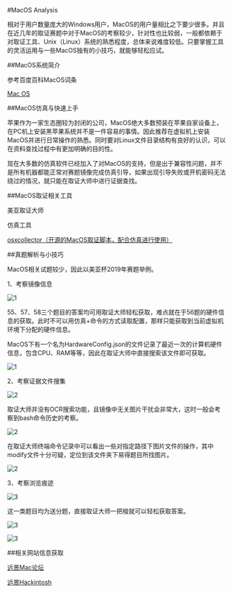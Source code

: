 #MacOS Analysis

相对于用户数量庞大的Windows用户，MacOS的用户量相比之下要少很多。并且在近几年的取证赛题中对于MacOS的考察较少，针对性也比较弱，一般都依赖于对取证工具、Unix（Linux）系统的熟悉程度，总体来说难度较低。只要掌握工具的灵活运用与一些MacOS独有的小技巧，就能够轻松应试。

##MacOS系统简介

参考百度百科MacOS词条

[Mac OS](https://baike.baidu.com/item/Mac%20OS/2840867?fromtitle=MacOS&fromid=8654551&fr=aladdin)

##MacOS仿真与快速上手

苹果作为一家生态圈较为封闭的公司，MacOS绝大多数预装在苹果自家设备上，在PC机上安装黑苹果系统并不是一件容易的事情。因此推荐在虚拟机上安装MacOS并进行日常操作的熟悉。同时要对Linux文件目录结构有良好的认识，可以在资料查找过程中有更加明确的目的性。

现在大多数的仿真软件已经加入了对MacOS的支持，但是出于兼容性问题，并不是所有机器都能正常对赛题镜像完成仿真引导，如果出现引导失败或开机密码无法绕过的情况，就只能在取证大师中进行证据查找。

##MacOS取证相关工具

美亚取证大师

仿真工具

[osxcollector（开源的MacOS取证脚本，配合仿真进行使用）](https://github.com/Yelp/osxcollector)

##真题解析与小技巧

MacOS相关试题较少，因此以美亚杯2019年赛题举例。

1、考察镜像信息

![1](https://s2.ax1x.com/2020/02/02/1J76AS.png)

55、57、58三个题目的答案均可用取证大师轻松获取，难点就在于56题的硬件信息的获取。此时不可以用仿真+命令的方式读取配置，那样只能获取到当前虚拟机环境下分配的硬件信息。

MacOS下有一个名为HardwareConfig.json的文件记录了最近一次的计算机硬件信息，包含CPU、RAM等等，因此在取证大师中直接搜索该文件即可获取。

![1](https://s2.ax1x.com/2020/02/02/1tplsU.png)

2、考察证据文件搜集

![2](https://s2.ax1x.com/2020/02/02/1J7DnP.png)

取证大师并没有OCR搜索功能，且镜像中无关图片干扰会非常大，这时一般会考察到bash命令历史的考察。

![2](https://s2.ax1x.com/2020/02/02/1tpuR0.png)

在取证大师终端命令记录中可以看出一些对指定路径下图片文件的操作，其中modify文件十分可疑，定位到该文件夹下易得题目所找图片。

![2](https://s2.ax1x.com/2020/02/02/1tpQMT.png)

3、考察浏览痕迹

![3](https://s2.ax1x.com/2020/02/02/1J7s78.png)

这一类题目均为送分题，直接取证大师一把梭就可以轻松获取答案。

![3](https://s2.ax1x.com/2020/02/02/1tpnGq.png)

![3](https://s2.ax1x.com/2020/02/02/1tpKzV.png)

##相关网站信息获取

[远景Mac论坛](http://mac.pcbeta.com/)

[远景Hackintosh](http://bbs.pcbeta.com/forum-498-1.html)